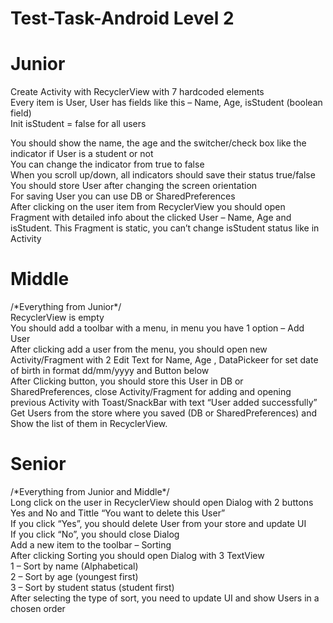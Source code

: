 # Test-Task-Android Level 2

<h1>Junior</h1>
Create Activity with RecyclerView with 7 hardcoded elements <br>
Every item is User, User has fields like this – Name, Age, isStudent (boolean field)<br>
Init isStudent = false for all users <br>

You should show the name, the age and the switcher/check box like the indicator if User is a student or not <br>
You can change the indicator from true to false<br>
When you scroll up/down, all indicators should save their status true/false<br>
You should store User after changing the screen orientation<br>
For saving User you can use DB or SharedPreferences<br>
After clicking on the user item from RecyclerView you should open Fragment with detailed info about the clicked User – Name, Age and isStudent. This Fragment is static, you can’t change isStudent status like in Activity<br>

<h1>Middle</h1>
/*Everything from Junior*/<br>
RecyclerView is empty<br>
You should add a toolbar with a menu, in menu you have 1 option – Add User<br>
After clicking add a user from the menu, you should open new Activity/Fragment with 2 Edit Text for Name, Age , DataPickeer for set date of birth in format dd/mm/yyyy and Button below <br>
After Clicking button, you should store this User in DB or SharedPreferences, close Activity/Fragment for adding and opening  previous Activity with Toast/SnackBar with text “User added successfully”<br>
Get Users from the store where you saved (DB or SharedPreferences) and Show the list of them in RecyclerView.<br>

<h1>Senior</h1>
/*Everything from Junior and Middle*/<br>
Long click on the user in RecyclerView should open Dialog with 2 buttons Yes and No and Tittle “You want to delete this User”<br>
If you click “Yes”, you should delete User from your store and update UI<br>
If you click “No”, you should close Dialog<br>
Add a new item to the toolbar – Sorting<br>
After clicking Sorting you should open Dialog with 3 TextView<br>
1 – Sort by name (Alphabetical)<br>
2 – Sort by age (youngest first)<br>
3 – Sort by student status (student first)<br>
After selecting the type of sort, you need to update UI and show Users in a chosen order<br>
